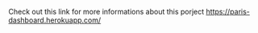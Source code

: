 Check out this link for more informations about this porject https://paris-dashboard.herokuapp.com/
